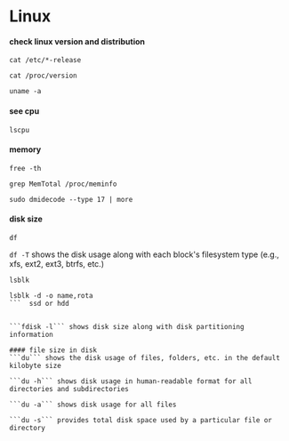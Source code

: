 # Linux
#### check linux version and distribution

```
cat /etc/*-release
```
```
cat /proc/version
```
```
uname -a
```

#### see cpu 
```
lscpu
```
#### memory
```
free -th
```

```
grep MemTotal /proc/meminfo
```
```
sudo dmidecode --type 17 | more
```
#### disk size
```
df
```

```df -T``` shows the disk usage along with each block's filesystem type (e.g., xfs, ext2, ext3, btrfs, etc.)

```
lsblk
``` 

```
lsblk -d -o name,rota
```  ssd or hdd


```fdisk -l``` shows disk size along with disk partitioning information

#### file size in disk
```du``` shows the disk usage of files, folders, etc. in the default kilobyte size

```du -h``` shows disk usage in human-readable format for all directories and subdirectories

```du -a``` shows disk usage for all files

```du -s``` provides total disk space used by a particular file or directory
